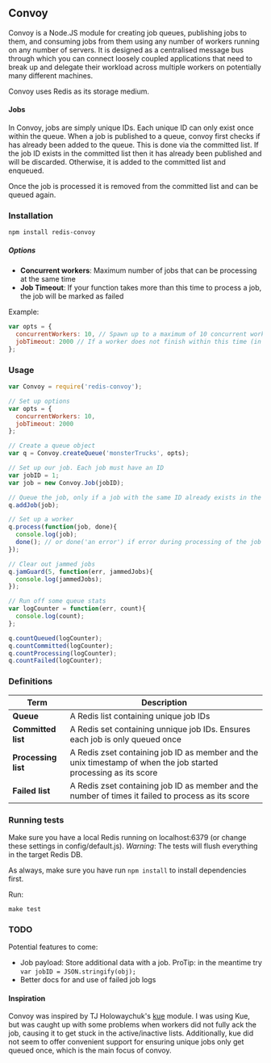 ## Convoy

Convoy is a Node.JS module for creating job queues, publishing jobs to them, and consuming jobs from them using any number of workers running on any number of servers. It is designed as a centralised message bus through which you can connect loosely coupled applications that need to break up and delegate their workload across multiple workers on potentially many different machines.

Convoy uses Redis as its storage medium.

#### Jobs
In Convoy, jobs are simply unique IDs. Each unique ID can only exist once within the queue. When a job is published to a queue, convoy first checks if has already been added to the queue. This is done via the committed list. If the job ID exists in the committed list then it has already been published and will be discarded. Otherwise, it is added to the committed list and enqueued.

Once the job is processed it is removed from the committed list and can be queued again.

### Installation
    npm install redis-convoy

##### Options

* **Concurrent workers**: Maximum number of jobs that can be processing at the same time
* **Job Timeout**: If your function takes more than this time to process a job, the job will be marked as failed

Example:
```javascript
var opts = {
  concurrentWorkers: 10, // Spawn up to a maximum of 10 concurrent workers
  jobTimeout: 2000 // If a worker does not finish within this time (in ms), its job will be considered failed
};
```

### Usage

```javascript
var Convoy = require('redis-convoy');

// Set up options
var opts = {
  concurrentWorkers: 10,
  jobTimeout: 2000
};

// Create a queue object
var q = Convoy.createQueue('monsterTrucks', opts);

// Set up our job. Each job must have an ID
var jobID = 1;
var job = new Convoy.Job(jobID);

// Queue the job, only if a job with the same ID already exists in the queue
q.addJob(job);

// Set up a worker
q.process(function(job, done){
  console.log(job);
  done(); // or done('an error') if error during processing of the job
});

// Clear out jammed jobs
q.jamGuard(5, function(err, jammedJobs){
  console.log(jammedJobs);
});

// Run off some queue stats
var logCounter = function(err, count){
  console.log(count);
};

q.countQueued(logCounter);
q.countCommitted(logCounter);
q.countProcessing(logCounter);
q.countFailed(logCounter);
```

### Definitions

 Term                  | Description
-----------------------|------------
 **Queue**             | A Redis list containing unique job IDs
 **Committed list**    | A Redis set containing unnique job IDs. Ensures each job is only queued once
 **Processing list**   | A Redis zset containing job ID as member and the unix timestamp of when the job started processing as its score
 **Failed list**       | A Redis zset containing job ID as member and the number of times it failed to process as its score



### Running tests
Make sure you have a local Redis running on localhost:6379 (or change these settings in config/default.js). *Warning*: The tests will flush everything in the target Redis DB.

As always, make sure you have run `npm install` to install dependencies first.

Run:

    make test

### TODO
Potential features to come:

* Job payload: Store additional data with a job. ProTip: in the meantime try `var jobID = JSON.stringify(obj);`
* Better docs for and use of failed job logs

#### Inspiration

Convoy was inspired by TJ Holowaychuk's [kue](https://github.com/LearnBoost/kue) module. I was using Kue, but was caught up with some problems when workers did not fully ack the job, causing it to get stuck in the active/inactive lists. Additionally, kue did not seem to offer convenient support for ensuring unique jobs only get queued once, which is the main focus of convoy.
